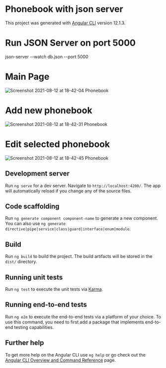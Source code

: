 # Phonebook with json server 

This project was generated with [Angular CLI](https://github.com/angular/angular-cli) version 12.1.3.

# Run JSON Server on port 5000
json-server --watch db.json --port 5000

# Main Page

![Screenshot 2021-08-12 at 18-42-04 Phonebook](https://user-images.githubusercontent.com/29424325/129184366-252b2405-a9ff-465f-bfc4-dd111dcb6676.png)

# Add new phonebook
![Screenshot 2021-08-12 at 18-42-31 Phonebook](https://user-images.githubusercontent.com/29424325/129184775-ca2280d7-2b49-4bbb-8bf8-b03113689230.png)

# Edit selected phonebook
![Screenshot 2021-08-12 at 18-42-45 Phonebook](https://user-images.githubusercontent.com/29424325/129184802-70b91972-bd26-4554-b56b-d01a075798e7.png)


## Development server

Run `ng serve` for a dev server. Navigate to `http://localhost:4200/`. The app will automatically reload if you change any of the source files.

## Code scaffolding

Run `ng generate component component-name` to generate a new component. You can also use `ng generate directive|pipe|service|class|guard|interface|enum|module`.

## Build

Run `ng build` to build the project. The build artifacts will be stored in the `dist/` directory.

## Running unit tests

Run `ng test` to execute the unit tests via [Karma](https://karma-runner.github.io).

## Running end-to-end tests

Run `ng e2e` to execute the end-to-end tests via a platform of your choice. To use this command, you need to first add a package that implements end-to-end testing capabilities.

## Further help

To get more help on the Angular CLI use `ng help` or go check out the [Angular CLI Overview and Command Reference](https://angular.io/cli) page.
